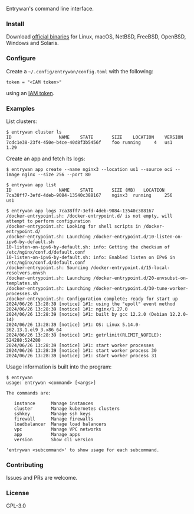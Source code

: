 Entrywan's command line interface.

### Install

Download [official binaries](https://github.com/entrywan/cli/releases/latest) for Linux,
macOS, NetBSD, FreeBSD, OpenBSD, Windows and Solaris.

### Configure

Create a `~/.config/entrywan/config.toml` with the following:

```
token = "<IAM token>"
```

using an [IAM token](https://entrywan.com/docs#iam).

### Examples

List clusters:

```
$ entrywan cluster ls
ID					NAME	STATE		SIZE	LOCATION	VERSION
7cdc1e38-23f4-450e-b4ce-40d8f3b5456f	foo	running		4	us1		1.29
```

Create an app and fetch its logs:


```
$ entrywan app create --name nginx3 --location us1 --source oci --image nginx --size 256 --port 80

$ entrywan app list
ID					NAME	STATE		SIZE (MB)	LOCATION
7ca38ff7-3efd-4deb-9084-13540c388167	nginx3	running		256		us1

$ entrywan app logs 7ca38ff7-3efd-4deb-9084-13540c388167
/docker-entrypoint.sh: /docker-entrypoint.d/ is not empty, will attempt to perform configuration
/docker-entrypoint.sh: Looking for shell scripts in /docker-entrypoint.d/
/docker-entrypoint.sh: Launching /docker-entrypoint.d/10-listen-on-ipv6-by-default.sh
10-listen-on-ipv6-by-default.sh: info: Getting the checksum of /etc/nginx/conf.d/default.conf
10-listen-on-ipv6-by-default.sh: info: Enabled listen on IPv6 in /etc/nginx/conf.d/default.conf
/docker-entrypoint.sh: Sourcing /docker-entrypoint.d/15-local-resolvers.envsh
/docker-entrypoint.sh: Launching /docker-entrypoint.d/20-envsubst-on-templates.sh
/docker-entrypoint.sh: Launching /docker-entrypoint.d/30-tune-worker-processes.sh
/docker-entrypoint.sh: Configuration complete; ready for start up
2024/06/26 13:28:39 [notice] 1#1: using the "epoll" event method
2024/06/26 13:28:39 [notice] 1#1: nginx/1.27.0
2024/06/26 13:28:39 [notice] 1#1: built by gcc 12.2.0 (Debian 12.2.0-14) 
2024/06/26 13:28:39 [notice] 1#1: OS: Linux 5.14.0-362.13.1.el9_3.x86_64
2024/06/26 13:28:39 [notice] 1#1: getrlimit(RLIMIT_NOFILE): 524288:524288
2024/06/26 13:28:39 [notice] 1#1: start worker processes
2024/06/26 13:28:39 [notice] 1#1: start worker process 30
2024/06/26 13:28:39 [notice] 1#1: start worker process 31
```

Usage information is built into the program:

```
$ entrywan
usage: entrywan <command> [<args>]

The commands are:

   instance      Manage instances
   cluster       Manage kubernetes clusters
   sshkey        Manage ssh keys
   firewall      Manage firewalls
   loadbalancer  Manage load balancers
   vpc           Manage VPC networks
   app           Manage apps
   version       Show cli version

'entrywan <subcommand>' to show usage for each subcommand.
```

### Contributing

Issues and PRs are welcome.

### License

GPL-3.0
